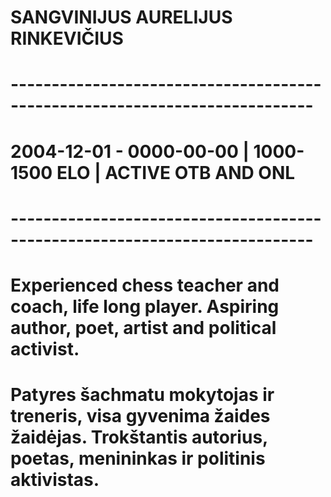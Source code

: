 # SANGVINIJUS AURELIJUS RINKEVIČIUS
# ---------------------------------------------------------------------------
# 2004-12-01 - 0000-00-00 | 1000-1500 ELO | ACTIVE OTB AND ONL
# ---------------------------------------------------------------------------
# Experienced chess teacher and coach, life long player. Aspiring author, poet, artist and political activist.
# Patyres šachmatu mokytojas ir treneris, visa gyvenima žaides žaidėjas. Trokštantis autorius, poetas, menininkas ir politinis aktivistas.

